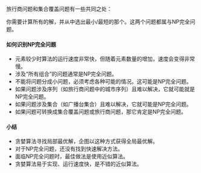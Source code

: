 旅行商问题和集合覆盖问题有一些共同之处：

你需要计算所有的解，并从中选出最小/最短的那个。这两个问题都属与NP完全问题。

#### 如何识别NP完全问题

* 元素较少时算法的运行速度非常快，但随着元素数量的增加，速度会变得非常慢。
* 涉及“所有组合”的问题通常是NP完全问题。
* 不能将问题分成小问题，必须考虑各种可能的情况。这可能是NP完全问题。
* 如果问题涉及序列（如旅行商问题中的城市序列）且难以解决，它就可能就是NP完全问题。
* 如果问题涉及集合（如广播台集合）且难以解决，它就可能是NP完全问题。
* 如果问题可转换成集合覆盖问题或旅行商问题，那它肯定是NP完全问题。

#### 小结
* 贪婪算法寻找局部最优解，企图以这种方式获得全局最优解。
* 对于NP完全问题，还没有找到快速解决方法。
* 面临NP完全问题时，最佳做法是使用近似算法。
* 贪婪算法易于实现、运行速度快，是不错的近似算法。
